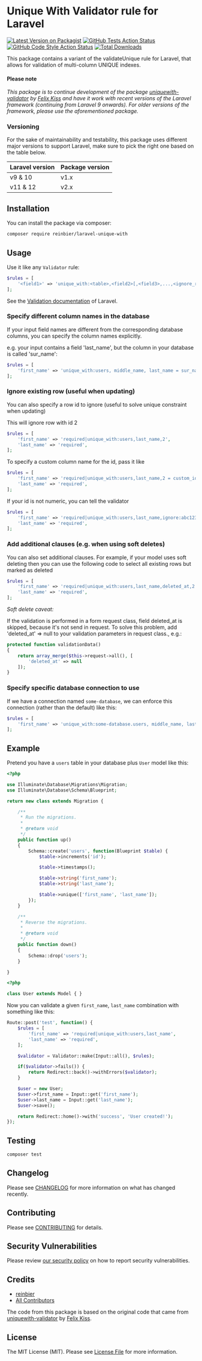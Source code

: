 # Unique With Validator rule for Laravel

[![Latest Version on Packagist](https://img.shields.io/packagist/v/reinbier/laravel-unique-with.svg?style=flat-square)](https://packagist.org/packages/reinbier/laravel-unique-with)
[![GitHub Tests Action Status](https://img.shields.io/github/actions/workflow/status/reinbier/laravel-unique-with/run-tests.yml?branch=main&label=tests&style=flat-square)](https://github.com/reinbier/laravel-unique-with/actions?query=workflow%3Arun-tests+branch%3Amain)
[![GitHub Code Style Action Status](https://img.shields.io/github/actions/workflow/status/reinbier/laravel-unique-with/fix-php-code-style-issues.yml?branch=main&label=code%20style&style=flat-square)](https://github.com/reinbier/laravel-unique-with/actions?query=workflow%3A"Fix+PHP+code+style+issues"+branch%3Amain)
[![Total Downloads](https://img.shields.io/packagist/dt/reinbier/laravel-unique-with.svg?style=flat-square)](https://packagist.org/packages/reinbier/laravel-unique-with)

This package contains a variant of the validateUnique rule for Laravel, that allows for validation of multi-column UNIQUE indexes.

#### Please note
_This package is to continue development of the package [uniquewith-validator](https://github.com/felixkiss/uniquewith-validator) by [Felix Kiss](https://github.com/felixkiss) and have it work with recent versions of the Laravel framework (continuing from Laravel 9 onwards). For older versions of the framework, please use the aforementioned package._

### Versioning
For the sake of maintainability and testability, this package uses different major versions to support Laravel, make sure to pick the right one based on the table below.

| Laravel version | Package version |
|-----------------|-----------------|
| v9 & 10         | v1.x            |
| v11 & 12        | v2.x            |

## Installation

You can install the package via composer:

```bash
composer require reinbier/laravel-unique-with
```

## Usage

Use it like any `Validator` rule:

```php
$rules = [
    '<field1>' => 'unique_with:<table>,<field2>[,<field3>,...,<ignore_rowid>]',
];
```

See the [Validation documentation](http://laravel.com/docs/validation) of Laravel.

### Specify different column names in the database

If your input field names are different from the corresponding database columns,
you can specify the column names explicitly.

e.g. your input contains a field 'last_name', but the column in your database is called 'sur_name':
```php
$rules = [
    'first_name' => 'unique_with:users, middle_name, last_name = sur_name',
];
```

### Ignore existing row (useful when updating)

You can also specify a row id to ignore (useful to solve unique constraint when updating)

This will ignore row with id 2

```php
$rules = [
    'first_name' => 'required|unique_with:users,last_name,2',
    'last_name' => 'required',
];
```

To specify a custom column name for the id, pass it like

```php
$rules = [
    'first_name' => 'required|unique_with:users,last_name,2 = custom_id_column',
    'last_name' => 'required',
];
```

If your id is not numeric, you can tell the validator

```php
$rules = [
    'first_name' => 'required|unique_with:users,last_name,ignore:abc123',
    'last_name' => 'required',
];
```

### Add additional clauses (e.g. when using soft deletes)

You can also set additional clauses. For example, if your model uses soft deleting
then you can use the following code to select all existing rows but marked as deleted

```php
$rules = [
    'first_name' => 'required|unique_with:users,last_name,deleted_at,2 = custom_id_column',
    'last_name' => 'required',
];
```

*Soft delete caveat:*

If the validation is performed in a form request class, field deleted_at is skipped, because it's not send in request. 
To solve this problem, add 'deleted_at' => null to your validation parameters in request class., e.g.:

```php
protected function validationData()
{
    return array_merge($this->request->all(), [
        'deleted_at' => null
    ]);
}
```

### Specify specific database connection to use

If we have a connection named `some-database`, we can enforce this connection (rather than the default) like this:

```php
$rules = [
    'first_name' => 'unique_with:some-database.users, middle_name, last_name',
];
```

## Example

Pretend you have a `users` table in your database plus `User` model like this:

```php
<?php

use Illuminate\Database\Migrations\Migration;
use Illuminate\Database\Schema\Blueprint;

return new class extends Migration {

    /**
     * Run the migrations.
     *
     * @return void
     */
    public function up()
    {
        Schema::create('users', function(Blueprint $table) {
            $table->increments('id');

            $table->timestamps();

            $table->string('first_name');
            $table->string('last_name');

            $table->unique(['first_name', 'last_name']);
        });
    }

    /**
     * Reverse the migrations.
     *
     * @return void
     */
    public function down()
    {
        Schema::drop('users');
    }

}
```

```php
<?php

class User extends Model { }
```

Now you can validate a given `first_name`, `last_name` combination with something like this:

```php
Route::post('test', function() {
    $rules = [
        'first_name' => 'required|unique_with:users,last_name',
        'last_name' => 'required',
    ];

    $validator = Validator::make(Input::all(), $rules);

    if($validator->fails()) {
        return Redirect::back()->withErrors($validator);
    }

    $user = new User;
    $user->first_name = Input::get('first_name');
    $user->last_name = Input::get('last_name');
    $user->save();

    return Redirect::home()->with('success', 'User created!');
});
```

## Testing

```bash
composer test
```

## Changelog

Please see [CHANGELOG](CHANGELOG.md) for more information on what has changed recently.

## Contributing

Please see [CONTRIBUTING](CONTRIBUTING.md) for details.

## Security Vulnerabilities

Please review [our security policy](../../security/policy) on how to report security vulnerabilities.

## Credits

- [reinbier](https://github.com/Reinbier)
- [All Contributors](../../contributors)

The code from this package is based on the original code that came from [uniquewith-validator](https://github.com/felixkiss/uniquewith-validator) by [Felix Kiss](https://github.com/felixkiss).

## License

The MIT License (MIT). Please see [License File](LICENSE.md) for more information.
